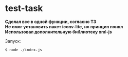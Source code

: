 # test-task

**Сделал все в одной функции, согласно ТЗ**
<br />
**Не смог установить пакет iconv-lite, но принцип понял**
<br />
**Использовал дополнительную библиотеку xml-js**
<br />

Запуск:
```
$ node ./index.js
```

